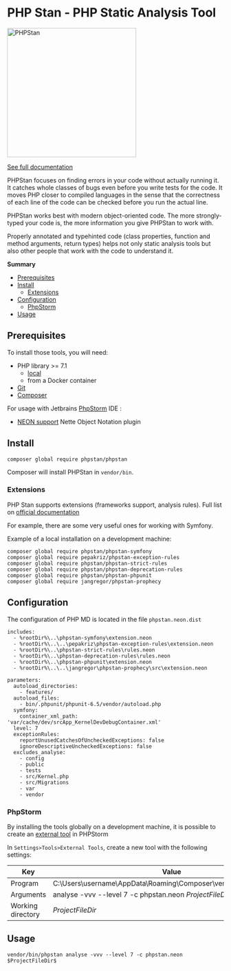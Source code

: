 # PHP Stan - PHP Static Analysis Tool

<img src="https://i.imgur.com/MOt7taM.png" alt="PHPStan" width="300" height="300">

[See full documentation](https://github.com/phpstan/phpstan)

PHPStan focuses on finding errors in your code without actually running it.
It catches whole classes of bugs even before you write tests for the code.
It moves PHP closer to compiled languages in the sense that the correctness of each line of the code can be checked before you run the actual line.

PHPStan works best with modern object-oriented code. The more strongly-typed your code is, the more information you give PHPStan to work with.

Properly annotated and typehinted code (class properties, function and method arguments, return types) helps not only static analysis tools but also other people that work with the code to understand it.

**Summary**

- [Prerequisites](#prerequisites)
- [Install](#install)
    - [Extensions](#extensions)
- [Configuration](#configuration)
    - [PhpStorm](#phpstorm)
- [Usage](#usage)

## Prerequisites

To install those tools, you will need:
- PHP library >= 7.1
    - [local](https://www.php.net/downloads.php)
    - from a Docker container
- [Git](https://git-scm.com/)
- [Composer](https://getcomposer.org/)

For usage with Jetbrains [PhpStorm](https://www.jetbrains.com/phpstorm/) IDE :
- [NEON support](https://plugins.jetbrains.com/plugin/7060-neon-support) Nette Object Notation plugin

## Install

``` shell
composer global require phpstan/phpstan
```

Composer will install PHPStan in `vendor/bin`.

### Extensions

PHP Stan supports extensions (frameworks support, analysis rules).
Full list on [official documentation](https://github.com/phpstan/phpstan#extensibility)

For example, there are some very useful ones for working with Symfony.

Example of a local installation on a development machine:
``` shell
composer global require phpstan/phpstan-symfony
composer global require pepakriz/phpstan-exception-rules
composer global require phpstan/phpstan-strict-rules
composer global require phpstan/phpstan-deprecation-rules
composer global require phpstan/phpstan-phpunit
composer global require jangregor/phpstan-prophecy
```

## Configuration

The configuration of PHP MD is located in the file `phpstan.neon.dist`

``` neon
includes:
  - %rootDir%\..\phpstan-symfony\extension.neon
  - %rootDir%\..\..\pepakriz\phpstan-exception-rules\extension.neon
  - %rootDir%\..\phpstan-strict-rules\rules.neon
  - %rootDir%\..\phpstan-deprecation-rules\rules.neon
  - %rootDir%\..\phpstan-phpunit\extension.neon
  - %rootDir%\..\..\jangregor\phpstan-prophecy\src\extension.neon

parameters:
  autoload_directories:
    - features/
  autoload_files:
    - bin/.phpunit/phpunit-6.5/vendor/autoload.php
  symfony:
    container_xml_path: 'var/cache/dev/srcApp_KernelDevDebugContainer.xml'
  level: 7
  exceptionRules:
    reportUnusedCatchesOfUncheckedExceptions: false
    ignoreDescriptiveUncheckedExceptions: false
  excludes_analyse:
    - config
    - public
    - tests
    - src/Kernel.php
    - src/Migrations
    - var
    - vendor
```

### PhpStorm

By installing the tools globally on a development machine, it is possible to create an [external tool](https://www.jetbrains.com/help/phpstorm/settings-tools-external-tools.html) in PHPStorm

In `Settings>Tools>External Tools`, create a new tool with the following settings:

| Key | Value |
| ------ | ------ |
| Program | C:\Users\username\AppData\Roaming\Composer\vendor\bin\phpstan.bat |
| Arguments | analyse -vvv --level 7 -c phpstan.neon $ProjectFileDir$ |
| Working directory | $ProjectFileDir$ |

## Usage

``` shell
vendor/bin/phpstan analyse -vvv --level 7 -c phpstan.neon $ProjectFileDir$
```
